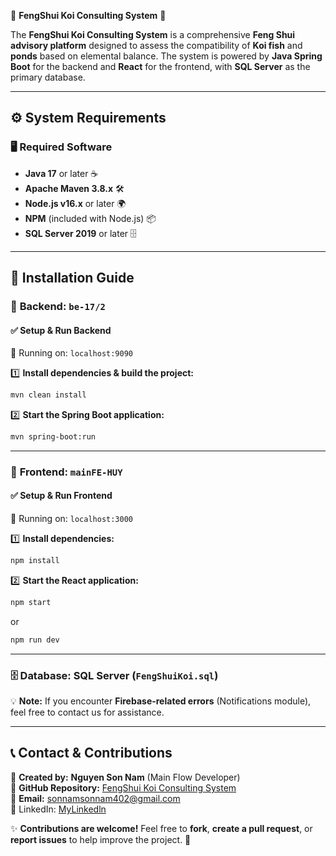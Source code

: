 🐠 **FengShui Koi Consulting System** 🏮

The **FengShui Koi Consulting System** is a comprehensive **Feng Shui advisory platform** designed to assess the compatibility of **Koi fish** and **ponds** based on elemental balance. The system is powered by **Java Spring Boot** for the backend and **React** for the frontend, with **SQL Server** as the primary database.

---

## ⚙️ **System Requirements**  
### 🖥️ **Required Software**  
- **Java 17** or later ☕  
- **Apache Maven 3.8.x** 🛠️  
- **Node.js v16.x** or later 🌍  
- **NPM** (included with Node.js) 📦  
- **SQL Server 2019** or later 🗄️  

---

## 🚀 **Installation Guide**  

### 🔹 **Backend: `be-17/2`**  
#### ✅ **Setup & Run Backend**  
📍 Running on: `localhost:9090`  

1️⃣ **Install dependencies & build the project:**  
   ```bash
   mvn clean install
   ```
2️⃣ **Start the Spring Boot application:**  
   ```bash
   mvn spring-boot:run
   ```

---

### 🔹 **Frontend: `mainFE-HUY`**  
#### ✅ **Setup & Run Frontend**  
📍 Running on: `localhost:3000`  

1️⃣ **Install dependencies:**  
   ```bash
   npm install
   ```
2️⃣ **Start the React application:**  
   ```bash
   npm start
   ```
   or  
   ```bash
   npm run dev
   ```

---

### 🗄️ **Database: SQL Server (`FengShuiKoi.sql`)**  
💡 **Note:** If you encounter **Firebase-related errors** (Notifications module), feel free to contact us for assistance.  

---

## 📞 **Contact & Contributions**  

👤 **Created by:** **Nguyen Son Nam** (Main Flow Developer)  
🔗 **GitHub Repository:** [FengShui Koi Consulting System](#)  
📧 **Email:** [sonnamsonnam402@gmail.com](mailto:sonnamsonnam402@gmail.com)  
🔗 LinkedIn: [MyLinkedln](https://www.linkedin.com/in/son-nam-nguyen-0a8094354/)

✨ **Contributions are welcome!** Feel free to **fork**, **create a pull request**, or **report issues** to help improve the project. 🚀
